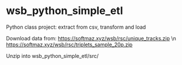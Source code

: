 # wsb_python_simple_etl
 Python class project: extract from csv, transform and load

Download data from:
https://softmaz.xyz/wsb/rsc/unique_tracks.zip \n
https://softmaz.xyz/wsb/rsc/triplets_sample_20p.zip

Unzip into wsb_python_simple_etl/src/
